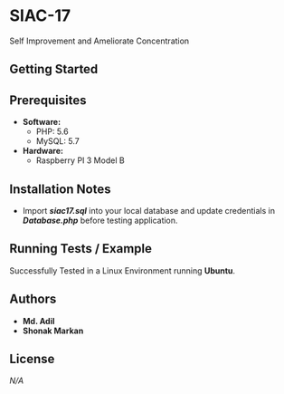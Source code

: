 # SIAC-17
Self Improvement and Ameliorate Concentration

## Getting Started

## Prerequisites
* **Software:**
   * PHP: 5.6
   * MySQL: 5.7
* **Hardware:**
   * Raspberry PI 3 Model B

## Installation Notes
   * Import _**siac17.sql**_ into your local database and update credentials in _**Database.php**_ before testing application.
    
## Running Tests / Example
Successfully Tested in a Linux Environment running **Ubuntu**.

## Authors
* **Md. Adil**
* **Shonak Markan**

## License
*N/A*
